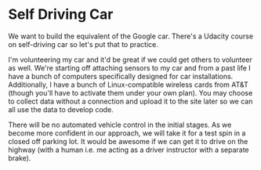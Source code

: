 Self Driving Car
====

We want to build the equivalent of the Google car.
There's a Udacity course on self-driving car so let's put that to practice.

I'm volunteering my car and it'd be great if we could get others to volunteer as well.
We're starting off attaching sensors to my car and from a past life I have a bunch of computers specifically designed for car installations.
Additionally, I have a bunch of Linux-compatible wireless cards from AT&T (though you'll have to activate them under your own plan).
You may choose to collect data without a connection and upload it to the site later so we can all use the data to develop code.

There will be no automated vehicle control in the initial stages. 
As we become more confident in our approach, we will take it for a test spin in a closed off parking lot. 
It would be awesome if we can get it to drive on the highway (with a human i.e. me acting as a driver instructor with a separate brake).
